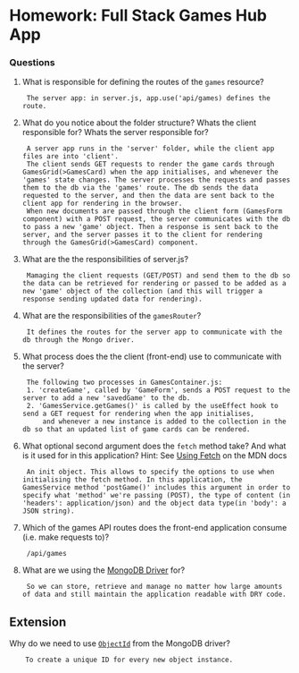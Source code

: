 # Homework: Full Stack Games Hub App

### Questions

1. What is responsible for defining the routes of the `games` resource?

        The server app: in server.js, app.use('api/games) defines the route.

2. What do you notice about the folder structure?  Whats the client responsible for? Whats the server responsible for?

        A server app runs in the 'server' folder, while the client app files are into 'client'.
        The client sends GET requests to render the game cards through GamesGrid(>GamesCard) when the app initialises, and whenever the 'games' state changes. The server processes the requests and passes them to the db via the 'games' route. The db sends the data requested to the server, and then the data are sent back to the client app for rendering in the browser.
        When new documents are passed through the client form (GamesForm component) with a POST request, the server communicates with the db to pass a new 'game' object. Then a response is sent back to the server, and the server passes it to the client for rendering through the GamesGrid(>GamesCard) component.

3. What are the the responsibilities of server.js?

        Mamaging the client requests (GET/POST) and send them to the db so the data can be retrieved for rendering or passed to be added as a new 'game' object of the collection (and this will trigger a response sending updated data for rendering).

4. What are the responsibilities of the `gamesRouter`?

        It defines the routes for the server app to communicate with the db through the Mongo driver.

5. What process does the the client (front-end) use to communicate with the server?

        The following two processes in GamesContainer.js:
        1. 'createGame', called by 'GameForm', sends a POST request to the server to add a new 'savedGame' to the db.
        2. 'GamesService.getGames()' is called by the useEffect hook to send a GET request for rendering when the app initialises,
            and whenever a new instance is added to the collection in the db so that an updated list of game cards can be rendered.

6. What optional second argument does the `fetch` method take? And what is it used for in this application? Hint: See [Using Fetch](https://developer.mozilla.org/en-US/docs/Web/API/Fetch_API/Using_Fetch) on the MDN docs

        An init object. This allows to specify the options to use when initialising the fetch method. In this application, the GamesService method 'postGame()' includes this argument in order to specify what 'method' we're passing (POST), the type of content (in 'headers': application/json) and the object data type(in 'body': a JSON string).

7. Which of the games API routes does the front-end application consume (i.e. make requests to)?

        /api/games

8. What are we using the [MongoDB Driver](http://mongodb.github.io/node-mongodb-native/) for?

        So we can store, retrieve and manage no matter how large amounts of data and still maintain the application readable with DRY code. 

## Extension

Why do we need to use [`ObjectId`](https://mongodb.github.io/node-mongodb-native/api-bson-generated/objectid.html) from the MongoDB driver?

        To create a unique ID for every new object instance.